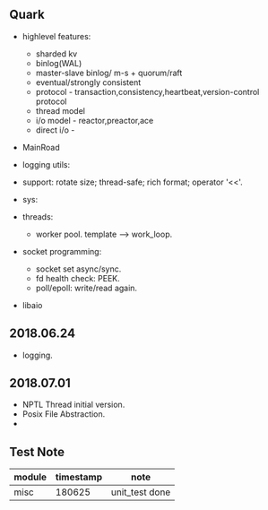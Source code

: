 Quark
--------------------------------
- highlevel features:
    - sharded kv
    - binlog(WAL)
    - master-slave binlog/ m-s + quorum/raft
    - eventual/strongly consistent
    - protocol - transaction,consistency,heartbeat,version-control protocol
    - thread model
    - i/o model - reactor,preactor,ace
    - direct i/o - 

- MainRoad
 
 - logging utils: 
  - support: rotate size; thread-safe; rich format; operator '<<'.
 
 - sys:
  - threads:
    - worker pool. template --> work_loop.
  - socket programming:
    - socket set async/sync.
    - fd health check: PEEK.
    - poll/epoll: write/read again.
  - libaio


2018.06.24
--------------------------------
 - logging.

2018.07.01
--------------------------------
 - NPTL Thread initial version.
 - Posix File Abstraction.
 - 

Test Note
--------------------------------

| module | timestamp | note |
|------|--------|---------------|
| misc | 180625 | unit_test done|
